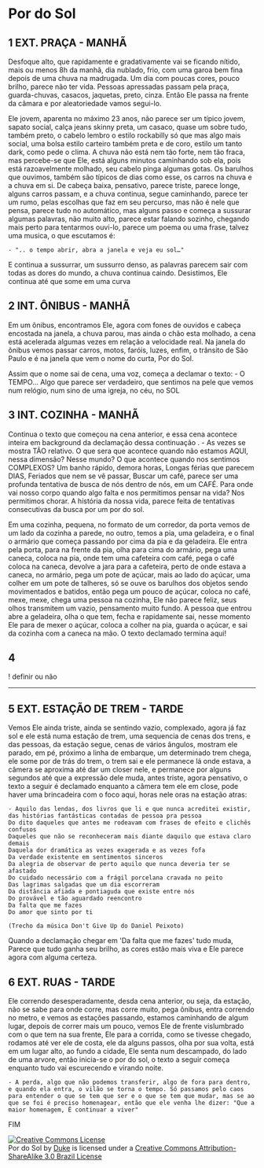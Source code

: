 # Por do Sol

## 1 EXT. PRAÇA - MANHÃ

Desfoque alto, que rapidamente e gradativamente vai se ficando nítido, mais ou menos 8h da manhã, dia nublado, frio, com uma garoa bem fina depois de uma chuva na madrugada. Um dia com poucas cores, pouco brilho, parece não ter vida.
Pessoas apressadas passam pela praça, guarda-chuvas, casacos, jaquetas, preto, cinza. Então Ele passa na frente da câmara e por aleatoriedade vamos segui-lo. 


Ele jovem, aparenta no máximo 23 anos, não parece ser um típico jovem, sapato social, calça jeans skinny preta, um casaco, quase um sobre tudo, também preto, o cabelo lembro o estilo rockabilly só que mas algo mais social, uma bolsa estilo carteiro também preta e de coro, estilo um tanto dark, como pede o clima. A chuva não está nem tão forte, nem tão fraca, mas percebe-se que Ele, está alguns minutos caminhando sob ela, pois está razoavelmente molhado, seu cabelo pinga algumas gotas. Os barulhos que ouvimos, também são típicos de dias como esse, os carros na chuva e a chuva em si. De cabeça baixa, pensativo, parece triste, parece longe, alguns carros passam, e a chuva continua, segue caminhando, parece ter um rumo, pelas escolhas que faz em seu percurso, mas não é nele que pensa, parece tudo no automático, mas alguns passo e começa a sussurar algumas palavras, não muito alto, parece estar falando sozinho, chegando mais perto para tentarmos ouvi-lo, parece um poema ou uma frase, talvez uma musica, o que escutamos é:  

    - ".. o tempo abrir, abra a janela e veja eu sol…"

E continua a sussurrar, um sussurro denso, as palavras parecem sair com todas as dores do mundo, a chuva continua caindo. Desistimos, Ele continua até que some em uma curva
 

## 2 INT. ÔNIBUS - MANHÃ

Em um ônibus, encontramos Ele, agora com fones de ouvidos e cabeça encostada na janela, a chuva parou, mas ainda o chão esta molhado, a cena está acelerada algumas vezes em relação a velocidade real. Na janela do ônibus vemos passar carros, motos, faróis, luzes, enfim, o trânsito de São Paulo e é na janela que vem o nome do curta, Por do Sol.

Assim que o nome sai de cena, uma voz, começa a declamar o texto: 
      - O TEMPO…  Algo que parece ser verdadeiro, que sentimos na pele que vemos num relógio, num sino de uma igreja, no céu, no SOL



## 3 INT. COZINHA - MANHÃ

Continua o texto que começou na cena anterior, e essa cena acontece inteira em background da declamação dessa continuação
.
     - As vezes se mostra TÃO relativo. O que sera que acontece quando não estamos AQUI, nessa dimensão? Nesse mundo? O que acontece quando nos sentimos COMPLEXOS? Um banho rápido, demora horas, Longas férias que parecem DIAS, Feriados que nem se vê passar, Buscar um café, parece ser uma profunda tentativa de busca de nós dentro de nós, em um CAFÉ. Para onde vai nosso corpo quando algo falta e nos permitimos pensar na vida? Nos permitimos chorar. A história da nossa vida, parece feita de tentativas consecutivas da busca por um por do sol.

Em uma cozinha, pequena, no formato de um corredor, da porta vemos de um lado da cozinha a parede, no outro, temos a pia, uma geladeira, e o final o armário que começa passando por cima da pia e da geladeira. Ele entra pela porta, para na frente da pia, olha para cima do armário, pega uma caneca, coloca na pia, onde tem uma cafeteira com café, pega o café coloca na caneca, devolve a jara para a cafeteira, perto de onde estava a caneca, no armário, pega um pote de açúcar, mais ao lado do açúcar, uma colher em um pote de talheres, só se ouve os barulhos dos objetos sendo movimentados e batidos, então pega um pouco de açúcar, coloca no café, mexe, mexe, chega uma pessoa na cozinha, Ele não parece feliz, seus olhos transmitem um vazio, pensamento muito fundo. A pessoa que entrou abre a geladeira, olha o que tem, fecha e rapidamente sai, nesse momento Ele para de mexer o açúcar, coloca a colher na pia, guarda o açúcar, e sai da cozinha com a caneca na mão. O texto declamado termina aqui!


## 4

! definir ou não

--------------------------

## 5 EXT. ESTAÇÃO DE TREM - TARDE

Vemos Ele ainda triste, ainda se sentindo vazio, complexado, agora já faz sol e ele está numa estação de trem, uma sequencia de cenas dos trens, e das pessoas, da estação segue, cenas de vários ângulos, mostram ele parado, em pé, próximo a linha de embarque, um determinado trem chega, ele some por de trás do trem, o trem sai e ele permanece lá onde estava, a câmera se aproxima até dar um closer nele, e permanece por alguns segundos até que a expressão dele muda, antes triste, agora pensativo, o texto a seguir é declamado enquanto a câmera tem ele em close, pode haver uma brincadeira com o foco aqui, horas nele oras na estação atras:

	- Aquilo das lendas, dos livros que li e que nunca acreditei existir, das histórias fantásticas contadas de pessoa pra pessoa 
	Do dito daqueles que antes me rodeavam com frases de efeito e clichês confusos 
	Daqueles que não se reconheceram mais diante daquilo que estava claro demais
	Daquela dor dramática as vezes exagerada e as vezes fofa 
	Da verdade existente em sentimentos sinceros 
	Da alegria de observar de perto aquilo que nunca deveria ter se afastado 
	Do cuidado necessário com a frágil porcelana cravada no peito 
	Das lagrimas salgadas que um dia escorreram 
	Da distância afiada e pontiaguda que existe entre nós 
	Do provável e tão aguardado reencontro 
	Da falta que me fazes 
	Do amor que sinto por ti
	
	(Trecho da música Don't Give Up do Daniel Peixoto)
  
Quando a declamação chegar em 'Da falta que me fazes' tudo muda, Parece que tudo ganha seu brilho, as cores estão mais viva e Ele parece agora com alguma certeza.

## 6 EXT. RUAS - TARDE

Ele correndo desesperadamente, desda cena anterior, ou seja, da estação, não se sabe para onde corre, mas corre muito, pega ônibus, entra correndo no metro, e vemos as estações passando, estamos caminhando de algum lugar, depois de correr mais um pouco, vemos Ele de frente vislumbrado com o que tem na sua frente, Ele para a corrida, como se tivesse chegado, rodamos até ver ele de costa, ele da alguns passos, olha por sua volta, está em um lugar alto, ao fundo a cidade, Ele senta num descampado, do lado de uma arvore, então inicia-se o por do sol, o texto a seguir começa enquanto tudo vai escurecendo e virando noite.

	- A perda, algo que não podemos transferir, algo de fora para dentro, e quando ela entra, o vilão se torna o tempo. Só passamos pelo caos para entender o que se tem que ser e o que se tem que mudar, mas se ao que se foi é preciso homenagear, então que ele venha lhe dizer: "Que a maior homenagem, É continuar a viver"


FIM 


<a rel="license" href="http://creativecommons.org/licenses/by-sa/3.0/br/deed.en_US"><img alt="Creative Commons License" style="border-width:0" src="http://i.creativecommons.org/l/by-sa/3.0/br/88x31.png" /></a><br /><span xmlns:dct="http://purl.org/dc/terms/" href="http://purl.org/dc/dcmitype/Text" property="dct:title" rel="dct:type">Por do Sol</span> by <a xmlns:cc="http://creativecommons.org/ns#" href="http://escrevendo.nu" property="cc:attributionName" rel="cc:attributionURL">Duke</a> is licensed under a <a rel="license" href="http://creativecommons.org/licenses/by-sa/3.0/br/deed.en_US">Creative Commons Attribution-ShareAlike 3.0 Brazil License</a>